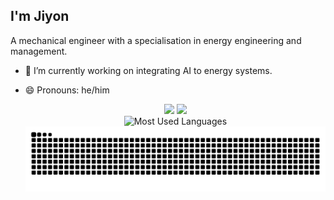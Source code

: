 ## I'm Jiyon
A mechanical engineer with a specialisation in energy engineering and management.

- 🔭 I’m currently working on integrating AI to energy systems.
- 😄 Pronouns: he/him

  <div align="center">
  <a href="mailto:jiyonpj2501@gmail.com" target="_blank"><img src="https://img.shields.io/badge/Gmail-333333?style=for-the-badge&logo=gmail&logoColor=red" /></a>
  <a href="https://linkedin.com/in/jiyon" target="_blank"> <img src="https://img.shields.io/badge/LinkedIn-0077B5?style=for-the-badge&logo=linkedin&logoColor=white" target="_blank" /></a>
  </div>
  
  <div align=center>
        <img width=250 src="https://github-readme-stats.vercel.app/api/top-langs?username=thenewlegend&theme=transparent&layout=donut&hide=css&langs_count=8&border_radius=10&show_icons=true&locale=en" alt="Most Used Languages" />
    <picture>
      <source media="(prefers-color-scheme: dark)" srcset="https://raw.githubusercontent.com/thenewlegend/thenewlegend/output/github-contribution-grid-snake-dark.svg" />
      <source media="(prefers-color-scheme: light)" srcset="https://raw.githubusercontent.com/thenewlegend/thenewlegend/output/github-contribution-grid-snake.svg" />
      <img align=top width=auto alt="github-snake" src="https://raw.githubusercontent.com/thenewlegend/thenewlegend/output/github-contribution-grid-snake.svg" />
    </picture>

  </div>

